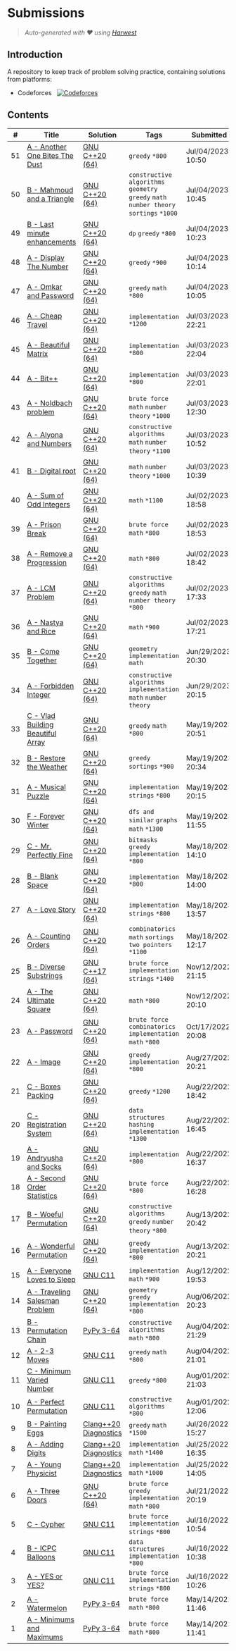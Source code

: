 Submissions
======================
> *Auto-generated with ❤ using [Harwest](https://github.com/nileshsah/harwest-tool)*

## Introduction

A repository to keep track of problem solving practice, containing solutions from platforms:
* Codeforces &nbsp; [![Codeforces](https://run.kaist.ac.kr/badges/codeforces/Saket03.svg)](https://codeforces.com/profile/Saket03)


## Contents

| # | Title | Solution | Tags | Submitted |
|---| ----- | -------- | ---- | --------- |
51 | [A - Another One Bites The Dust](https://codeforces.com/contest/1148/problem/A) | [GNU C++20 (64)](./codeforces/1148/A.cpp) | `greedy` `*800` | Jul/04/2023 10:50 | 
50 | [B - Mahmoud and a Triangle](https://codeforces.com/contest/766/problem/B) | [GNU C++20 (64)](./codeforces/766/B.cpp) | `constructive algorithms` `geometry` `greedy` `math` `number theory` `sortings` `*1000` | Jul/04/2023 10:45 | 
49 | [B - Last minute enhancements](https://codeforces.com/contest/1466/problem/B) | [GNU C++20 (64)](./codeforces/1466/B.cpp) | `dp` `greedy` `*800` | Jul/04/2023 10:23 | 
48 | [A - Display The Number](https://codeforces.com/contest/1295/problem/A) | [GNU C++20 (64)](./codeforces/1295/A.cpp) | `greedy` `*900` | Jul/04/2023 10:14 | 
47 | [A - Omkar and Password](https://codeforces.com/contest/1392/problem/A) | [GNU C++20 (64)](./codeforces/1392/A.cpp) | `greedy` `math` `*800` | Jul/04/2023 10:05 | 
46 | [A - Cheap Travel](https://codeforces.com/contest/466/problem/A) | [GNU C++20 (64)](./codeforces/466/A.cpp) | `implementation` `*1200` | Jul/03/2023 22:21 | 
45 | [A - Beautiful Matrix](https://codeforces.com/contest/263/problem/A) | [GNU C++20 (64)](./codeforces/263/A.cpp) | `implementation` `*800` | Jul/03/2023 22:04 | 
44 | [A - Bit++](https://codeforces.com/contest/282/problem/A) | [GNU C++20 (64)](./codeforces/282/A.cpp) | `implementation` `*800` | Jul/03/2023 22:01 | 
43 | [A - Noldbach problem](https://codeforces.com/contest/17/problem/A) | [GNU C++20 (64)](./codeforces/17/A.cpp) | `brute force` `math` `number theory` `*1000` | Jul/03/2023 12:30 | 
42 | [A - Alyona and Numbers](https://codeforces.com/contest/682/problem/A) | [GNU C++20 (64)](./codeforces/682/A.cpp) | `constructive algorithms` `math` `number theory` `*1100` | Jul/03/2023 10:52 | 
41 | [B - Digital root](https://codeforces.com/contest/1107/problem/B) | [GNU C++20 (64)](./codeforces/1107/B.cpp) | `math` `number theory` `*1000` | Jul/03/2023 10:39 | 
40 | [A - Sum of Odd Integers](https://codeforces.com/contest/1327/problem/A) | [GNU C++20 (64)](./codeforces/1327/A.cpp) | `math` `*1100` | Jul/02/2023 18:58 | 
39 | [A - Prison Break](https://codeforces.com/contest/1415/problem/A) | [GNU C++20 (64)](./codeforces/1415/A.cpp) | `brute force` `math` `*800` | Jul/02/2023 18:53 | 
38 | [A - Remove a Progression](https://codeforces.com/contest/1194/problem/A) | [GNU C++20 (64)](./codeforces/1194/A.cpp) | `math` `*800` | Jul/02/2023 18:42 | 
37 | [A - LCM Problem](https://codeforces.com/contest/1389/problem/A) | [GNU C++20 (64)](./codeforces/1389/A.cpp) | `constructive algorithms` `greedy` `math` `number theory` `*800` | Jul/02/2023 17:33 | 
36 | [A - Nastya and Rice](https://codeforces.com/contest/1341/problem/A) | [GNU C++20 (64)](./codeforces/1341/A.cpp) | `math` `*900` | Jul/02/2023 17:21 | 
35 | [B - Come Together](https://codeforces.com/contest/1845/problem/B) | [GNU C++20 (64)](./codeforces/1845/B.cpp) | `geometry` `implementation` `math` | Jun/29/2023 20:30 | 
34 | [A - Forbidden Integer](https://codeforces.com/contest/1845/problem/A) | [GNU C++20 (64)](./codeforces/1845/A.cpp) | `constructive algorithms` `implementation` `math` `number theory` | Jun/29/2023 20:15 | 
33 | [C - Vlad Building Beautiful Array](https://codeforces.com/contest/1833/problem/C) | [GNU C++20 (64)](./codeforces/1833/C.cpp) | `greedy` `math` `*800` | May/19/2023 20:51 | 
32 | [B - Restore the Weather](https://codeforces.com/contest/1833/problem/B) | [GNU C++20 (64)](./codeforces/1833/B.cpp) | `greedy` `sortings` `*900` | May/19/2023 20:34 | 
31 | [A - Musical Puzzle](https://codeforces.com/contest/1833/problem/A) | [GNU C++20 (64)](./codeforces/1833/A.cpp) | `implementation` `strings` `*800` | May/19/2023 20:15 | 
30 | [F - Forever Winter](https://codeforces.com/contest/1829/problem/F) | [GNU C++20 (64)](./codeforces/1829/F.cpp) | `dfs and similar` `graphs` `math` `*1300` | May/19/2023 11:55 | 
29 | [C - Mr. Perfectly Fine](https://codeforces.com/contest/1829/problem/C) | [GNU C++20 (64)](./codeforces/1829/C.cpp) | `bitmasks` `greedy` `implementation` `*800` | May/18/2023 14:10 | 
28 | [B - Blank Space](https://codeforces.com/contest/1829/problem/B) | [GNU C++20 (64)](./codeforces/1829/B.cpp) | `implementation` `*800` | May/18/2023 14:00 | 
27 | [A - Love Story](https://codeforces.com/contest/1829/problem/A) | [GNU C++20 (64)](./codeforces/1829/A.cpp) | `implementation` `strings` `*800` | May/18/2023 13:57 | 
26 | [A - Counting Orders](https://codeforces.com/contest/1827/problem/A) | [GNU C++20 (64)](./codeforces/1827/A.cpp) | `combinatorics` `math` `sortings` `two pointers` `*1100` | May/18/2023 12:17 | 
25 | [B - Diverse Substrings](https://codeforces.com/contest/1748/problem/B) | [GNU C++17 (64)](./codeforces/1748/B.cpp) | `brute force` `implementation` `strings` `*1400` | Nov/12/2022 21:15 | 
24 | [A - The Ultimate Square](https://codeforces.com/contest/1748/problem/A) | [GNU C++20 (64)](./codeforces/1748/A.cpp) | `math` `*800` | Nov/12/2022 20:10 | 
23 | [A - Password](https://codeforces.com/contest/1743/problem/A) | [GNU C++20 (64)](./codeforces/1743/A.cpp) | `brute force` `combinatorics` `implementation` `math` `*800` | Oct/17/2022 20:08 | 
22 | [A - Image](https://codeforces.com/contest/1721/problem/A) | [GNU C++20 (64)](./codeforces/1721/A.cpp) | `greedy` `implementation` `*800` | Aug/27/2022 20:21 | 
21 | [C - Boxes Packing](https://codeforces.com/contest/903/problem/C) | [GNU C++20 (64)](./codeforces/903/C.cpp) | `greedy` `*1200` | Aug/22/2022 18:42 | 
20 | [C - Registration System](https://codeforces.com/contest/4/problem/C) | [GNU C++20 (64)](./codeforces/4/C.cpp) | `data structures` `hashing` `implementation` `*1300` | Aug/22/2022 16:45 | 
19 | [A - Andryusha and Socks](https://codeforces.com/contest/782/problem/A) | [GNU C++20 (64)](./codeforces/782/A.cpp) | `implementation` `*800` | Aug/22/2022 16:37 | 
18 | [A - Second Order Statistics](https://codeforces.com/contest/22/problem/A) | [GNU C++20 (64)](./codeforces/22/A.cpp) | `brute force` `*800` | Aug/22/2022 16:28 | 
17 | [B - Woeful Permutation](https://codeforces.com/contest/1712/problem/B) | [GNU C++20 (64)](./codeforces/1712/B.cpp) | `constructive algorithms` `greedy` `number theory` `*800` | Aug/13/2022 20:42 | 
16 | [A - Wonderful Permutation](https://codeforces.com/contest/1712/problem/A) | [GNU C++20 (64)](./codeforces/1712/A.cpp) | `greedy` `implementation` `*800` | Aug/13/2022 20:21 | 
15 | [A - Everyone Loves to Sleep](https://codeforces.com/contest/1714/problem/A) | [GNU C11](./codeforces/1714/A.cpp) | `implementation` `math` `*900` | Aug/12/2022 19:53 | 
14 | [A - Traveling Salesman Problem](https://codeforces.com/contest/1713/problem/A) | [GNU C++20 (64)](./codeforces/1713/A.cpp) | `geometry` `greedy` `implementation` `*800` | Aug/06/2022 20:23 | 
13 | [B - Permutation Chain](https://codeforces.com/contest/1716/problem/B) | [PyPy 3-64](./codeforces/1716/B.py) | `constructive algorithms` `math` `*800` | Aug/04/2022 21:29 | 
12 | [A - 2-3 Moves](https://codeforces.com/contest/1716/problem/A) | [GNU C11](./codeforces/1716/A.cpp) | `greedy` `math` `*800` | Aug/04/2022 21:01 | 
11 | [C - Minimum  Varied Number](https://codeforces.com/contest/1714/problem/C) | [GNU C11](./codeforces/1714/C.cpp) | `greedy` `*800` | Aug/01/2022 21:03 | 
10 | [A - Perfect Permutation](https://codeforces.com/contest/1711/problem/A) | [GNU C11](./codeforces/1711/A.cpp) | `constructive algorithms` `*800` | Aug/01/2022 12:06 | 
9 | [B - Painting Eggs](https://codeforces.com/contest/282/problem/B) | [Clang++20 Diagnostics](./codeforces/282/B.cpp) | `greedy` `math` `*1500` | Jul/26/2022 15:27 | 
8 | [A - Adding Digits](https://codeforces.com/contest/260/problem/A) | [Clang++20 Diagnostics](./codeforces/260/A.cpp) | `implementation` `math` `*1400` | Jul/25/2022 16:35 | 
7 | [A - Young Physicist](https://codeforces.com/contest/69/problem/A) | [Clang++20 Diagnostics](./codeforces/69/A.cpp) | `implementation` `math` `*1000` | Jul/25/2022 14:05 | 
6 | [A - Three Doors](https://codeforces.com/contest/1709/problem/A) | [GNU C++20 (64)](./codeforces/1709/A.cpp) | `brute force` `greedy` `implementation` `math` `*800` | Jul/21/2022 20:19 | 
5 | [C - Cypher](https://codeforces.com/contest/1703/problem/C) | [GNU C11](./codeforces/1703/C.cpp) | `brute force` `implementation` `strings` `*800` | Jul/16/2022 10:54 | 
4 | [B - ICPC Balloons](https://codeforces.com/contest/1703/problem/B) | [GNU C11](./codeforces/1703/B.cpp) | `data structures` `implementation` `*800` | Jul/16/2022 10:38 | 
3 | [A - YES or YES?](https://codeforces.com/contest/1703/problem/A) | [GNU C11](./codeforces/1703/A.cpp) | `brute force` `implementation` `strings` `*800` | Jul/16/2022 10:26 | 
2 | [A - Watermelon](https://codeforces.com/contest/4/problem/A) | [PyPy 3-64](./codeforces/4/A.py) | `brute force` `math` `*800` | May/14/2022 11:46 | 
1 | [A - Minimums and Maximums](https://codeforces.com/contest/1680/problem/A) | [PyPy 3-64](./codeforces/1680/A.py) | `brute force` `math` `*800` | May/14/2022 11:41 | 
